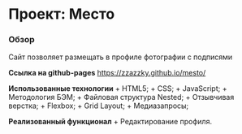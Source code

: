 # Проект: Место

### Обзор

Cайт позволяет размещать в профиле фотографии с подписями

**Ссылка на github-pages**
  https://zzazzky.github.io/mesto/

**Использованные технологии**
    + HTML5;
    + CSS;
    + JavaScript;
    + Методология БЭМ;
    + Файловая структура Nested;
    + Отзывчивая верстка;
    + Flexbox;
    + Grid Layout;
    + Медиазапросы;

**Реализованный функционал**
    + Редактирование профиля.